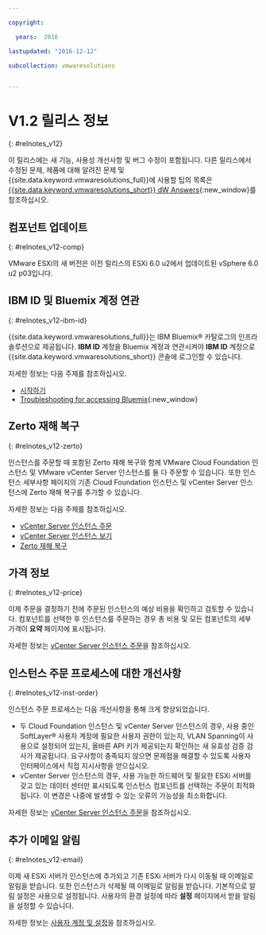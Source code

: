 ```yaml
---

copyright:

  years:  2016

lastupdated: "2016-12-12"

subcollection: vmwaresolutions


---
```


# V1.2 릴리스 정보
{: #relnotes_v12}

이 릴리스에는 새 기능, 사용성 개선사항 및 버그 수정이 포함됩니다. 다른 릴리스에서 수정된 문제, 제품에 대해 알려진 문제 및 {{site.data.keyword.vmwaresolutions_full}}에 사용할 팁의 목록은 [{{site.data.keyword.vmwaresolutions_short}} dW Answers](https://developer.ibm.com/answers/topics/cloudvmw/){:new_window}를 참조하십시오.

## 컴포넌트 업데이트
{: #relnotes_v12-comp}

VMware ESXi의 새 버전은 이전 릴리스의 ESXi 6.0 u2에서 업데이트된 vSphere 6.0 u2 p03입니다.

## IBM ID 및 Bluemix 계정 연관
{: #relnotes_v12-ibm-id}

{{site.data.keyword.vmwaresolutions_full}}는 IBM Bluemix® 카탈로그의 인프라 솔루션으로 제공됩니다. **IBM ID** 계정을 Bluemix 계정과 연관시켜야 **IBM ID** 계정으로 {{site.data.keyword.vmwaresolutions_short}} 콘솔에 로그인할 수 있습니다.

자세한 정보는 다음 주제를 참조하십시오.
* [시작하기](/docs/services/vmwaresolutions?topic=vmware-solutions-getting-started)
* [Troubleshooting for accessing Bluemix](/docs/account?topic=account-accessing){:new_window}

## Zerto 재해 복구
{: #relnotes_v12-zerto}

인스턴스를 주문할 때 포함된 Zerto 재해 복구와 함께 VMware Cloud Foundation 인스턴스 및 VMware vCenter Server 인스턴스를 둘 다 주문할 수 있습니다. 또한 인스턴스 세부사항 페이지의 기존 Cloud Foundation 인스턴스 및 vCenter Server 인스턴스에 Zerto 재해 복구를 추가할 수 있습니다.

자세한 정보는 다음 주제를 참조하십시오.
* [vCenter Server 인스턴스 주문](/docs/services/vmwaresolutions/vcenter?topic=vmware-solutions-vc_orderinginstance)
* [vCenter Server 인스턴스 보기](/docs/services/vmwaresolutions/vcenter?topic=vmware-solutions-vc_viewinginstances)
* [Zerto 재해 복구](/docs/services/vmwaresolutions/services?topic=vmware-solutions-addingzertodr)

## 가격 정보
{: #relnotes_v12-price}

이제 주문을 결정하기 전에 주문된 인스턴스의 예상 비용을 확인하고 검토할 수 있습니다. 컴포넌트를 선택한 후 인스턴스를 주문하는 경우 총 비용 및 모든 컴포넌트의 세부 가격이 **요약** 페이지에 표시됩니다.

자세한 정보는 [vCenter Server 인스턴스 주문](/docs/services/vmwaresolutions/vcenter?topic=vmware-solutions-vc_orderinginstance)을 참조하십시오.

## 인스턴스 주문 프로세스에 대한 개선사항
{: #relnotes_v12-inst-order}

인스턴스 주문 프로세스는 다음 개선사항을 통해 크게 향상되었습니다.
* 두 Cloud Foundation 인스턴스 및 vCenter Server 인스턴스의 경우, 사용 중인 SoftLayer® 사용자 계정에 필요한 사용자 권한이 있는지, VLAN Spanning이 사용으로 설정되어 있는지, 올바른 API 키가 제공되는지 확인하는 새 유효성 검증 검사가 제공됩니다. 요구사항이 충족되지 않으면 문제점을 해결할 수 있도록 사용자 인터페이스에서 직접 지시사항을 얻으십시오.
*  vCenter Server 인스턴스의 경우, 사용 가능한 하드웨어 및 필요한 ESXi 서버를 갖고 있는 데이터 센터만 표시되도록 인스턴스 컴포넌트를 선택하는 주문이 최적화됩니다. 이 변경은 나중에 발생할 수 있는 오류의 가능성을 최소화합니다.

자세한 정보는 [vCenter Server 인스턴스 주문](/docs/services/vmwaresolutions/vcenter?topic=vmware-solutions-vc_orderinginstance)을 참조하십시오.

## 추가 이메일 알림
{: #relnotes_v12-email}

이제 새 ESXi 서버가 인스턴스에 추가되고 기존 ESXi 서버가 다시 이동될 때 이메일로 알림을 받습니다. 또한 인스턴스가 삭제될 때 이메일로 알림을 받습니다. 기본적으로 알림 설정은 사용으로 설정됩니다. 사용자의 환경 설정에 따라 **설정** 페이지에서 받을 알림을 설정할 수 있습니다.

자세한 정보는 [사용자 계정 및 설정](/docs/services/vmwaresolutions/vmonic?topic=vmware-solutions-useraccount)을 참조하십시오.
